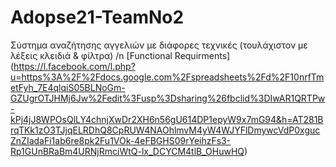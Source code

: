 # Adopse21-TeamNo2
Σύστημα αναζήτησης αγγελιών με διάφορες τεχνικές (τουλάχιστον με λέξεις κλειδιά &amp; φίλτρα) /n
[Functional Requirments] (https://l.facebook.com/l.php?u=https%3A%2F%2Fdocs.google.com%2Fspreadsheets%2Fd%2F10nrfTmetFyh_7E4qlqiS05BLNoGm-GZUgrOTJHMj6Jw%2Fedit%3Fusp%3Dsharing%26fbclid%3DIwAR1QRTPw-kPj4jJ8WPOsQlLY4chnjXwDr2XH6n56gU614DP1epyW9x7mG94&h=AT281BrqTKk1zO3TJjqELRDhQ8CpRUW4NAOhlmvM4yW4WJYFlDmywcVdP0xgucZnZIadaFi1ab6re8pk2Fu1VOk-4eFBGHS09rYeihzFs3-Rp1GUnBRaBm4URNjRmciWtQ-lx_DCYCM4tlB_OHuwHQ)
